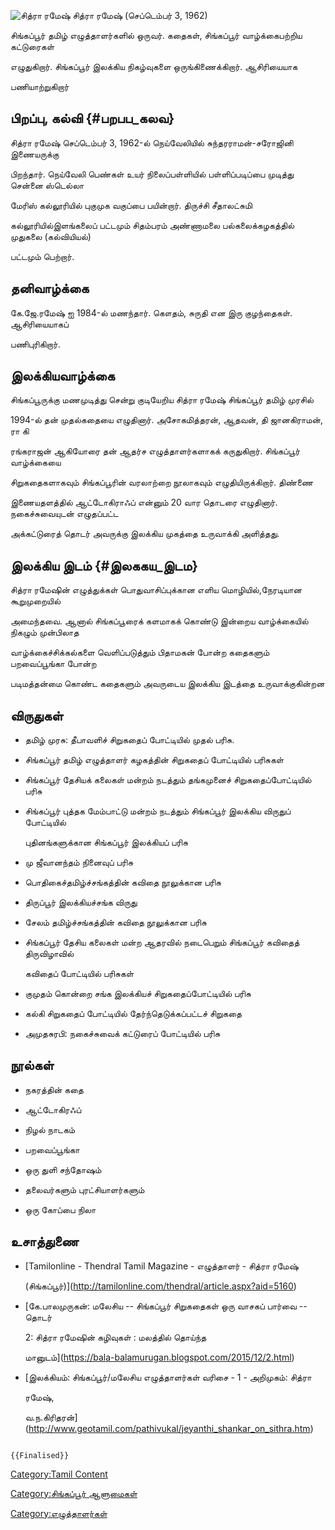 ![சித்ரா ரமேஷ்](5_(Small).jpg "சித்ரா ரமேஷ்") சித்ரா ரமேஷ் (செப்டெம்பர் 3, 1962)
சிங்கப்பூர் தமிழ் எழுத்தாளர்களில் ஒருவர். கதைகள், சிங்கப்பூர் வாழ்க்கைபற்றிய கட்டுரைகள்
எழுதுகிறார். சிங்கப்பூர் இலக்கிய நிகழ்வுகளை ஒருங்கிணைக்கிறார். ஆசிரியையாக
பணியாற்றுகிறார்

## பிறப்பு, கல்வி {#பறபப_கலவ}

சித்ரா ரமேஷ் செப்டெம்பர் 3, 1962-ல் நெய்வேலியில் சுந்தரராமன்-சரோஜினி இணையருக்கு
பிறந்தார். நெய்வேலி பெண்கள் உயர் நிலைப்பள்ளியில் பள்ளிப்படிப்பை முடித்து சென்னை ஸ்டெல்லா
மேரிஸ் கல்லூரியில் புகுமுக வகுப்பை பயின்றார். திருச்சி சீதாலட்சுமி
கல்லூரியில்இளங்கலைப் பட்டமும் சிதம்பரம் அண்ணாமலை பல்கலைக்கழகத்தில் முதுகலை (கல்வியியல்)
பட்டமும் பெற்றார்.

## தனிவாழ்க்கை

கே.ஜே.ரமேஷ் ஐ 1984-ல் மணந்தார். கௌதம், சுருதி என இரு குழந்தைகள். ஆசிரியையாகப்
பணிபுரிகிறார்.

## இலக்கியவாழ்க்கை

சிங்கப்பூருக்கு மணமுடித்து சென்று குடியேறிய சித்ரா ரமேஷ் சிங்கப்பூர் தமிழ் முரசில்
1994-ல் தன் முதல்கதையை எழுதினார். அசோகமித்தரன், ஆதவன், தி ஜானகிராமன், ரா கி
ரங்கராஜன் ஆகியோரை தன் ஆதர்ச எழுத்தாளர்களாகக் கருதுகிறார். சிங்கப்பூர் வாழ்க்கையை
சிறுகதைகளாகவும் சிங்கப்பூரின் வரலாற்றை நூலாகவும் எழுதியிருக்கிறார். திண்ணை
இணையதளத்தில் ஆட்டோகிராஃப் என்னும் 20 வார தொடரை எழுதினார். நகைச்சுவையுடன் எழுதப்பட்ட
அக்கட்டுரைத் தொடர் அவருக்கு இலக்கிய முகத்தை உருவாக்கி அளித்தது.

## இலக்கிய இடம் {#இலககய_இடம}

சித்ரா ரமேஷின் எழுத்துக்கள் பொதுவாசிப்புக்கான எளிய மொழியில்,நேரடியான கூறுமுறையில்
அமைந்தவை. ஆனால் சிங்கப்பூரைக் களமாகக் கொண்டு இன்றைய வாழ்க்கையில் நிகழும் முன்பிலாத
வாழ்க்கைச்சிக்கல்களை வெளிப்படுத்தும் பிதாமகன் போன்ற கதைகளும் பறவைப்பூங்கா போன்ற
படிமத்தன்மை கொண்ட கதைகளும் அவருடைய இலக்கிய இடத்தை உருவாக்குகின்றன

## விருதுகள்

-   தமிழ் முரசு: தீபாவளிச் சிறுகதைப் போட்டியில் முதல் பரிசு.
-   சிங்கப்பூர் தமிழ் எழுத்தாளர் கழகத்தின் சிறுகதைப் போட்டியில் பரிசுகள்
-   சிங்கப்பூர் தேசியக் கலைகள் மன்றம் நடத்தும் தங்கமுனைச் சிறுகதைப்போட்டியில் பரிசு
-   சிங்கப்பூர் புத்தக மேம்பாட்டு மன்றம் நடத்தும் சிங்கப்பூர் இலக்கிய விருதுப் போட்டியில்
    புதினங்களுக்கான சிங்கப்பூர் இலக்கியப் பரிசு
-   மு ஜீவானந்தம் நினைவுப் பரிசு
-   பொதிகைச்தமிழ்ச்சங்கத்தின் கவிதை நூலுக்கான பரிசு
-   திருப்பூர் இலக்கியச்சங்க விருது
-   சேலம் தமிழ்ச்சங்கத்தின் கவிதை நூலுக்கான பரிசு
-   சிங்கப்பூர் தேசிய கலைகள் மன்ற ஆதரவில் நடைபெறும் சிங்கப்பூர் கவிதைத் திருவிழாவில்
    கவிதைப் போட்டியில் பரிசுகள்
-   குமுதம் கொன்றை சங்க இலக்கியச் சிறுகதைப்போட்டியில் பரிசு
-   கல்கி சிறுகதைப் போட்டியில் தேர்ந்தெடுக்கப்பட்டச் சிறுகதை
-   அமுதசுரபி: நகைச்சுவைக் கட்டுரைப் போட்டியில் பரிசு

## நூல்கள்

-   நகரத்தின் கதை
-   ஆட்டோகிரஃப்
-   நிழல் நாடகம்
-   பறவைப்பூங்கா
-   ஒரு துளி சந்தோஷம்
-   தலைவர்களும் புரட்சியாளர்களும்
-   ஒரு கோப்பை நிலா

## உசாத்துணை

-   [Tamilonline - Thendral Tamil Magazine - எழுத்தாளர் - சித்ரா ரமேஷ்
    (சிங்கப்பூர்)](http://tamilonline.com/thendral/article.aspx?aid=5160)
-   [கே.பாலமுருகன்: மலேசிய -- சிங்கப்பூர் சிறுகதைகள் ஒரு வாசகப் பார்வை -- தொடர்
    2: சித்ரா ரமேஷின் கழிவுகள் : மலத்தில் தொய்ந்த
    மானுடம்](https://bala-balamurugan.blogspot.com/2015/12/2.html)
-   [இலக்கியம்: சிங்கப்பூர்/மலேசிய எழுத்தாளர்கள் வரிசை - 1 - அறிமுகம்: சித்ரா
    ரமேஷ்,
    வ.ந.கிரிதரன்](http://www.geotamil.com/pathivukal/jeyanthi_shankar_on_sithra.htm)

```{=mediawiki}
{{Finalised}}
```
[Category:Tamil Content](Category:Tamil_Content "wikilink")
[Category:சிங்கப்பூர் ஆளுமைகள்](Category:சிங்கப்பூர்_ஆளுமைகள் "wikilink")
[Category:எழுத்தாளர்கள்](Category:எழுத்தாளர்கள் "wikilink")
